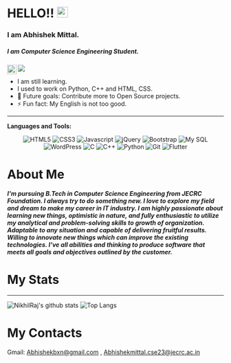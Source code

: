 # HELLO!! <img src="https://media.giphy.com/media/hvRJCLFzcasrR4ia7z/giphy.gif" width="25px">
### I am Abhishek Mittal.
##### I am Computer Science Engineering Student.

<a href="https://www.linkedin.com/in/abhishekbxn/">
  <img align="left" alt="Srijan's LinkedIN" width="22px" src="https://raw.githubusercontent.com/peterthehan/peterthehan/master/assets/linkedin.svg" />
</a>
  
![](https://visitor-badge.glitch.me/badge?page_id=Abhishekmittalcse23.Abhishekmittalcse23)

-   I am still learning.
-   I used to work on Python, C++ and HTML, CSS.
-   🥅 Future goals: Contribute more to Open Source projects.
-   ⚡ Fun fact:  My English is not too good.

<hr>

**Languages and Tools:**  
<p align="center">
  <img src="https://img.shields.io/badge/HTML5-E34F26?style=for-the-badge&logo=html5&logoColor=white" alt="HTML5">
  <img src="https://img.shields.io/badge/CSS3-1572B6?style=for-the-badge&logo=css3&logoColor=white" alt="CSS3">
  <img src="https://img.shields.io/badge/JavaScript-F7DF1E?style=for-the-badge&logo=javascript&logoColor=black" alt="Javascript">
  <img src="https://img.shields.io/badge/jQuery-6C75F0?style=for-the-badge&logo=jQuery&logoColor=black" alt="jQuery">  
  <img src="https://img.shields.io/badge/Bootstrap-563D7C?style=for-the-badge&logo=bootstrap&logoColor=white" alt="Bootstrap">
  <img src="https://img.shields.io/badge/MySQL-#ED8B00?style=for-the-badge&logo=mysql&logoColor=white" alt="My SQL">
  <img src="https://img.shields.io/badge/WordPress-5F6FC1?style=for-the-badge&logo=WordPress&logoColor=white" alt="WordPress">
  <img src="https://img.shields.io/badge/C-00599C?style=for-the-badge&logo=c&logoColor=white" alt="C">
  <img src="https://img.shields.io/badge/C%2B%2B-00599C?style=for-the-badge&logo=c%2B%2B&logoColor=white" alt="C++">
  <img src="https://img.shields.io/badge/Python-F6CB62?style=for-the-badge&logo=python&logoColor=white" alt="Python">
  <img src="https://img.shields.io/badge/Git-F05032?style=for-the-badge&logo=git&logoColor=white" alt="Git">
  <img src="https://img.shields.io/badge/Flutter-#19DEEE?style=for-the-badge&logo=flutter&logoColor=white" alt="Flutter">
</p>

# About Me

***I'm pursuing B.Tech in Computer Science Engineering from JECRC Foundation. I always try to do something new. I love to explore my field and dream to make my career in IT industry.
I am highly passionate about learning new things, optimistic in nature, and fully enthusiastic to utilize my analytical and problem-solving skills to growth of organization. Adaptable to any situation and capable of delivering fruitful results. Willing to innovate new things which can improve the existing technologies.
I've all abilities and thinking to produce software that meets all goals and objectives outlined by the customer.***

# My Stats
<hr>

![NikhilRaj's github stats](https://github-readme-stats.vercel.app/api?username=Abhishekmittalcse23&show_icons=true&theme=light)
![Top Langs](https://github-readme-stats.vercel.app/api/top-langs/?username=Abhishekmittalcse23)

# My Contacts
Gmail: Abhishekbxn@gmail.com , Abhishekmittal.cse23@jecrc.ac.in

